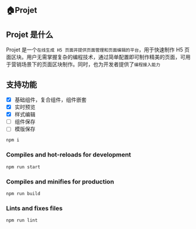 ## 🏠Projet

## Projet 是什么

Projet 是一个`在线生成 H5 页面并提供页面管理和页面编辑的平台`，用于快速制作 H5 页面区块。用户无需掌握复杂的编程技术，通过简单配置即可制作精美的页面，可用于营销场景下的页面区块制作。同时，也为开发者提供了`编程接入能力`

## 支持功能

- [x] 基础组件，复合组件，组件嵌套
- [x] 实时预览
- [x] 样式编辑
- [ ] 组件保存
- [ ] 模版保存

```
npm i
```

### Compiles and hot-reloads for development

```
npm run start
```

### Compiles and minifies for production

```
npm run build
```

### Lints and fixes files

```
npm run lint
```
